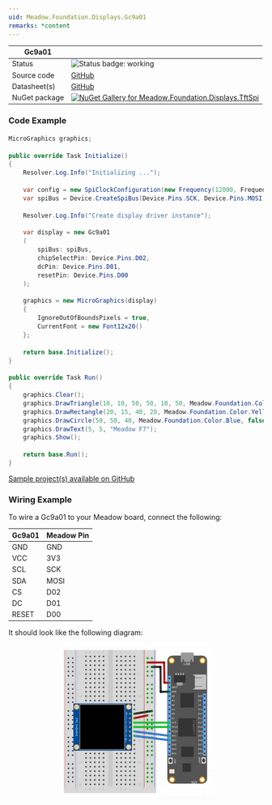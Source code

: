 ```yaml
---
uid: Meadow.Foundation.Displays.Gc9a01
remarks: *content
---
```


| Gc9a01 | |
|--------|--------|
| Status | <img src="https://img.shields.io/badge/Working-brightgreen" style="width: auto; height: -webkit-fill-available;" alt="Status badge: working" /> |
| Source code | [GitHub](https://github.com/WildernessLabs/Meadow.Foundation/tree/main/Source/Meadow.Foundation.Peripherals/Displays.TftSpi) |
| Datasheet(s) | [GitHub](https://github.com/WildernessLabs/Meadow.Foundation/tree/main/Source/Meadow.Foundation.Peripherals/Displays.TftSpi/Datasheet) |
| NuGet package | <a href="https://www.nuget.org/packages/Meadow.Foundation.Displays.TftSpi/" target="_blank"><img src="https://img.shields.io/nuget/v/Meadow.Foundation.Displays.TftSpi.svg?label=Meadow.Foundation.Displays.TftSpi" alt="NuGet Gallery for Meadow.Foundation.Displays.TftSpi" /></a> |

### Code Example

```csharp
MicroGraphics graphics;

public override Task Initialize()
{
    Resolver.Log.Info("Initializing ...");

    var config = new SpiClockConfiguration(new Frequency(12000, Frequency.UnitType.Kilohertz), SpiClockConfiguration.Mode.Mode0);
    var spiBus = Device.CreateSpiBus(Device.Pins.SCK, Device.Pins.MOSI, Device.Pins.MISO, config);

    Resolver.Log.Info("Create display driver instance");

    var display = new Gc9a01
    (
        spiBus: spiBus,
        chipSelectPin: Device.Pins.D02,
        dcPin: Device.Pins.D01,
        resetPin: Device.Pins.D00
    );

    graphics = new MicroGraphics(display)
    {
        IgnoreOutOfBoundsPixels = true,
        CurrentFont = new Font12x20()
    };

    return base.Initialize();
}

public override Task Run()
{
    graphics.Clear();
    graphics.DrawTriangle(10, 10, 50, 50, 10, 50, Meadow.Foundation.Color.Red);
    graphics.DrawRectangle(20, 15, 40, 20, Meadow.Foundation.Color.Yellow, false);
    graphics.DrawCircle(50, 50, 40, Meadow.Foundation.Color.Blue, false);
    graphics.DrawText(5, 5, "Meadow F7");
    graphics.Show();

    return base.Run();
}

```

[Sample project(s) available on GitHub](https://github.com/WildernessLabs/Meadow.Foundation/tree/main/Source/Meadow.Foundation.Peripherals/Displays.TftSpi/Samples/Gc9a01_Sample)

### Wiring Example

 To wire a Gc9a01 to your Meadow board, connect the following:

| Gc9a01 | Meadow Pin |
|--------|------------|
| GND    | GND        |
| VCC    | 3V3        |
| SCL    | SCK        |
| SDA    | MOSI       |
| CS     | D02        |
| DC     | D01        |
| RESET  | D00        |

It should look like the following diagram:

<img src="../../API_Assets/Meadow.Foundation.Displays.Tft.Gc9a01/Gc9a01_Fritzing.png" 
    style="width: 60%; display: block; margin-left: auto; margin-right: auto;" />




